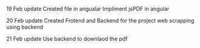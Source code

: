 19 Feb update
Created file in angualar
Impliment jsPDF in angular

20 Feb update
Created Frotend and Backend for the project
web scrapping using backend


21 Feb update
Use backend to downlaod the pdf